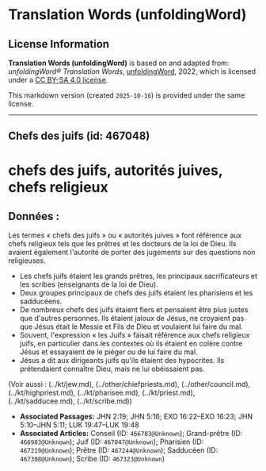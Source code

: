 # Translation Words (unfoldingWord)

## License Information

**Translation Words (unfoldingWord)** is based on and adapted from: _unfoldingWord® Translation Words_, [unfoldingWord](https://unfoldingword.org/utw), 2022, which is licensed under a [CC BY-SA 4.0 license](https://creativecommons.org/licenses/by-sa/4.0/legalcode.en).

This markdown version (created `2025-10-16`) is provided under the same license.



--------------------------------

## Chefs des juifs (id: 467048)

chefs des juifs, autorités juives, chefs religieux
==================================================

Données :
---------

Les termes « chefs des juifs » ou « autorités juives » font référence aux chefs religieux tels que les prêtres et les docteurs de la loi de Dieu. Ils avaient également l'autorité de porter des jugements sur des questions non religieuses.

* Les chefs juifs étaient les grands prêtres, les principaux sacrificateurs et les scribes (enseignants de la loi de Dieu).
* Deux groupes principaux de chefs des juifs étaient les pharisiens et les sadducéens.
* De nombreux chefs des juifs étaient fiers et pensaient être plus justes que d'autres personnes. Ils étaient jaloux de Jésus, ne croyaient pas que Jésus était le Messie et Fils de Dieu et voulaient lui faire du mal.
* Souvent, l'expression « les Juifs » faisait référence aux chefs religieux juifs, en particulier dans les contextes où ils étaient en colère contre Jésus et essayaient de le piéger ou de lui faire du mal.
* Jésus a dit aux dirigeants juifs qu'ils étaient des hypocrites. Ils prétendaient connaître Dieu, mais ne lui obéissaient pas.

(Voir aussi : (../kt/jew.md), (../other/chiefpriests.md), (../other/council.md), (../kt/highpriest.md), (../kt/pharisee.md), (../kt/priest.md), (../kt/sadducee.md), (../kt/scribe.md))

* **Associated Passages:** JHN 2:19; JHN 5:16; EXO 16:22–EXO 16:23; JHN 5:10–JHN 5:11; LUK 19:47–LUK 19:48
* **Associated Articles:** Conseil (ID: `466783@Unknown`); Grand-prêtre (ID: `466983@Unknown`); Juif (ID: `467047@Unknown`); Pharisien (ID: `467219@Unknown`); Prêtre (ID: `467244@Unknown`); Sadducéen (ID: `467308@Unknown`); Scribe (ID: `467323@Unknown`)


